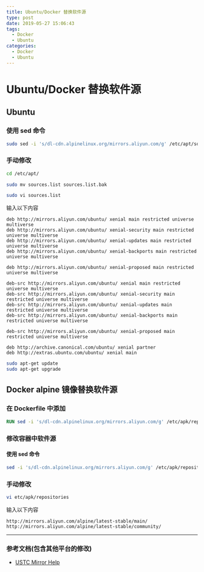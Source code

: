 ```yaml
---
title: Ubuntu/Docker 替换软件源
type: post
date: 2019-05-27 15:06:43
tags:
  - Docker
  - Ubuntu
categories:
  - Docker
  - Ubuntu
---
```


# Ubuntu/Docker 替换软件源

## Ubuntu

### 使用 sed 命令

```bash
sudo sed -i 's/dl-cdn.alpinelinux.org/mirrors.aliyun.com/g' /etc/apt/sources.list/
```

### 手动修改

```bash
cd /etc/apt/

sudo mv sources.list sources.list.bak

sudo vi sources.list
```

输入以下内容

```
deb http://mirrors.aliyun.com/ubuntu/ xenial main restricted universe multiverse
deb http://mirrors.aliyun.com/ubuntu/ xenial-security main restricted universe multiverse
deb http://mirrors.aliyun.com/ubuntu/ xenial-updates main restricted universe multiverse
deb http://mirrors.aliyun.com/ubuntu/ xenial-backports main restricted universe multiverse

deb http://mirrors.aliyun.com/ubuntu/ xenial-proposed main restricted universe multiverse

deb-src http://mirrors.aliyun.com/ubuntu/ xenial main restricted universe multiverse
deb-src http://mirrors.aliyun.com/ubuntu/ xenial-security main restricted universe multiverse
deb-src http://mirrors.aliyun.com/ubuntu/ xenial-updates main restricted universe multiverse
deb-src http://mirrors.aliyun.com/ubuntu/ xenial-backports main restricted universe multiverse

deb-src http://mirrors.aliyun.com/ubuntu/ xenial-proposed main restricted universe multiverse

deb http://archive.canonical.com/ubuntu/ xenial partner
deb http://extras.ubuntu.com/ubuntu/ xenial main
```

```bash
sudo apt-get update
sudo apt-get upgrade
```

## Docker alpine 镜像替换软件源

### 在 Dockerfile 中添加

```dockerfile
RUN sed -i 's/dl-cdn.alpinelinux.org/mirrors.aliyun.com/g' /etc/apk/repositories
```

### 修改容器中软件源

#### 使用 sed 命令

```bash
sed -i 's/dl-cdn.alpinelinux.org/mirrors.aliyun.com/g' /etc/apk/repositories
```

### 手动修改

```bash
vi etc/apk/repositories
```

输入以下内容

```
http://mirrors.aliyun.com/alpine/latest-stable/main/
http://mirrors.aliyun.com/alpine/latest-stable/community/
```

---

### 参考文档(包含其他平台的修改)

- [USTC Mirror Help](https://mirrors.ustc.edu.cn/help/)
